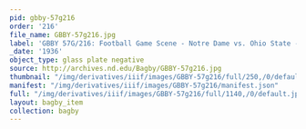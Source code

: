 ```yaml
---
pid: gbby-57g216
order: '216'
file_name: GBBY-57g216.jpg
label: 'GBBY 57G/216: Football Game Scene - Notre Dame vs. Ohio State - 1936'
_date: '1936'
object_type: glass plate negative
source: http://archives.nd.edu/Bagby/GBBY-57g216.jpg
thumbnail: "/img/derivatives/iiif/images/GBBY-57g216/full/250,/0/default.jpg"
manifest: "/img/derivatives/iiif/images/GBBY-57g216/manifest.json"
full: "/img/derivatives/iiif/images/GBBY-57g216/full/1140,/0/default.jpg"
layout: bagby_item
collection: bagby
---
```

